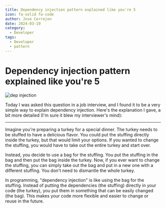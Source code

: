 ```yaml
---
title: Dependency injection pattern explained like you're 5
icon: fa-solid fa-code
author: Jose Cerrejon
date: 2024-03-19
category:
  - Developer
tags:
  - Developer
  - pattern
---
```

# Dependency injection pattern explained like you're 5

![dep injection](/images/2024/03/turkey.png "Why I choose that example for explaining dependency injection?")

Today I was asked this question in a job interview, and I found it to be a very simple way to explain dependency injection. Here's the explanation I gave, a bit more detailed (I'm sure it blew my interviewer's mind):

- - -
Imagine you're preparing a turkey for a special dinner. The turkey needs to be stuffed to have a delicious flavor. You could put the stuffing directly inside the turkey, but that would limit your options. If you wanted to change the stuffing, you would have to take out the entire turkey and start over.

Instead, you decide to use a bag for the stuffing. You put the stuffing in the bag and then put the bag inside the turkey. Now, if you ever want to change the stuffing, you can simply take out the bag and put in a new one with a different stuffing. You don't need to dismantle the whole turkey.

In programming, "dependency injection" is like using the bag for the stuffing. Instead of putting the dependencies (the stuffing) directly in your code (the turkey), you put them in something that can be easily changed (the bag). This makes your code more flexible and easier to change or reuse in the future.
